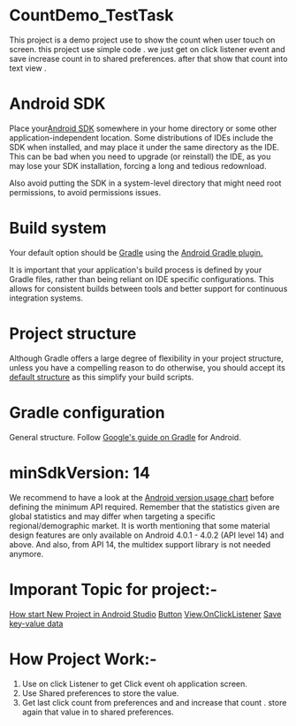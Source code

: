 # CountDemo_TestTask
This project is a demo project use to show the count when user touch on screen. this project use simple code . we just get on click listener event and save increase count in to shared preferences. after that show that count into text view .

# Android SDK
Place your<a href="https://developer.android.com/studio?pkg=tools">Android SDK</a>  somewhere in your home directory or some other application-independent location. Some distributions of IDEs include the SDK when installed, and may place it under the same directory as the IDE. This can be bad when you need to upgrade (or reinstall) the IDE, as you may lose your SDK installation, forcing a long and tedious redownload.

Also avoid putting the SDK in a system-level directory that might need root permissions, to avoid permissions issues.

# Build system
Your default option should be <a href="https://gradle.org/">Gradle</a> using the <a href="https://developer.android.com/studio/build/index.html">Android Gradle plugin.</a>

It is important that your application's build process is defined by your Gradle files, rather than being reliant on IDE specific configurations.
 This allows for consistent builds between tools and better support for continuous integration systems.

# Project structure
Although Gradle offers a large degree of flexibility in your project structure, unless you have a compelling reason to do otherwise,
 you should accept its <a href="https://developer.android.com/studio/build/index.html#sourcesets">default structure</a> as this simplify your build scripts.

# Gradle configuration
General structure. Follow <a href="https://developer.android.com/studio/build/index.html">Google's guide on Gradle</a> for Android.



# minSdkVersion: 14
 We recommend to have a look at the <a href="https://developer.android.com/about/dashboards/index.html#Platform">Android version usage chart</a> before defining the minimum API required.
 Remember that the statistics given are global statistics and may differ when targeting a specific regional/demographic market.
 It is worth mentioning that some material design features are only available on Android 4.0.1 - 4.0.2 (API level 14) and above.
 And also, from API 14, the multidex support library is not needed anymore.

 # Imporant Topic for project:-
 <a href="https://developer.android.com/studio/projects/create-project">How start New Project in Android Studio</a>
 <a href="https://developer.android.com/reference/android/widget/Button">Button</a>
 <a href="https://developer.android.com/reference/android/view/View.OnClickListener">View.OnClickListener</a>
 <a href="https://developer.android.com/training/data-storage/shared-preferences">Save key-value data</a>

 # How Project Work:-
 1. Use on click Listener to get Click event oh application screen.
 2. Use Shared preferences to store the value.
 3. Get last click count from preferences and and increase that count . store again that value in to shared preferences. 